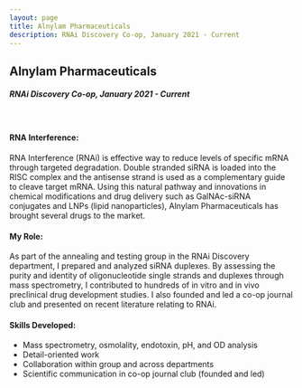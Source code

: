 ```yaml
---
layout: page
title: Alnylam Pharmaceuticals
description: RNAi Discovery Co-op, January 2021 - Current
---
```


## Alnylam Pharmaceuticals   				     				     
##### *RNAi Discovery Co-op, January 2021 - Current*  
&nbsp;  
#### RNA Interference:
RNA Interference (RNAi) is effective way to reduce levels of specific mRNA through targeted degradation. Double stranded siRNA is loaded into the RISC complex and the antisense strand is used as a complementary guide to cleave target mRNA. Using this natural pathway and innovations in chemical modifications and drug delivery such as GalNAc-siRNA conjugates and LNPs (lipid nanoparticles), Alnylam Pharmaceuticals has brought several drugs to the market.

#### My Role:
As part of the annealing and testing group in the RNAi Discovery department, I prepared and analyzed siRNA duplexes. By assessing the purity and identity of oligonucleotide single strands and duplexes through mass spectrometry, I contributed to hundreds of in vitro and in vivo preclinical drug development studies. I also founded and led a co-op journal club and presented on recent literature relating to RNAi.

#### Skills Developed:​
- Mass spectrometry, osmolality, endotoxin, pH, and OD analysis
- Detail-oriented work
- Collaboration within group and across departments
- Scientific communication in co-op journal club (founded and led)
